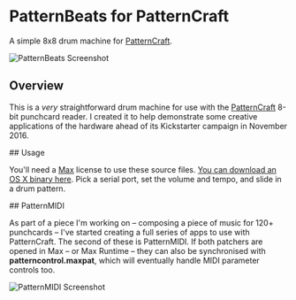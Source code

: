 # PatternBeats for PatternCraft

A simple 8x8 drum machine for [PatternCraft](http://patterncraft.co).

![PatternBeats Screenshot](http://jamesmedd.co.uk/images/patternBeats.png)

## Overview

This is a _very_ straightforward drum machine for use with the [PatternCraft](http://patterncraft.co) 8-bit punchcard reader. I created it to help demonstrate some creative applications of the hardware ahead of its Kickstarter campaign in November 2016.

## Usage

You'll need a [Max](http:/cycling74.com) license to use these source files. [You can download an OS X binary here](http://jamesmedd.co.uk/software/PatternBeats.zip). Pick a serial port, set the volume and tempo, and slide in a drum pattern.

## PatternMIDI

As part of a piece I'm working on – composing a piece of music for 120+ punchcards – I've started creating a full series of apps to use with PatternCraft. The second of these is PatternMIDI. If both patchers are opened in Max – or Max Runtime – they can also be synchronised with **patterncontrol.maxpat**, which will eventually handle MIDI parameter controls too.

![PatternMIDI Screenshot](http://jamesmedd.co.uk/images/patternMidi.png)
